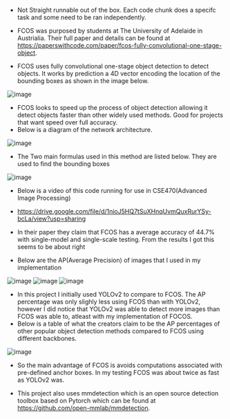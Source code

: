 

* Not Straight runnable out of the box. Each code chunk does a specifc task and some need to be ran independently.

* FCOS was purposed by students at The University of Adelaide in Austrialia. Their full paper and details can be found at https://paperswithcode.com/paper/fcos-fully-convolutional-one-stage-object.

* FCOS uses fully convolutional one-stage object detection to detect objects. It works by prediction a 4D vector encoding the location of the bounding boxes as shown in the image below.
  
![image](https://github.com/WillieBall/Image-Detection-Using-FCOS/assets/47549002/7f3c0d5e-8039-4f1a-86be-ffcd838555e2)


* FCOS looks to speed up the process of object detection allowing it detect objects faster than other widely used methods. Good for projects that want speed over full accuracy.
* Below is a diagram of the network architecture.
  
![image](https://github.com/WillieBall/Image-Detection-Using-FCOS/assets/47549002/a1e28b8a-2133-43de-b73d-7baf3bbb5c81)


* The Two main formulas used in this method are listed below. They are used to find the bounding boxes
  
![image](https://github.com/WillieBall/Image-Detection-Using-FCOS/assets/47549002/756e9538-f731-4d45-b33c-2f62976a797f)


* Below is a video of this code running for use in CSE470(Advanced Image Processing)
* https://drive.google.com/file/d/1nioJ5HQ7tSuXHnqUvmQuxRurYSy-bcLa/view?usp=sharing

* In their paper they claim that FCOS has a average accuracy of 44.7% with single-model and single-scale testing. From the results I got this seems to be about right
* Below are the AP(Average Precision) of images that I used in my implementation
  
![image](https://github.com/WillieBall/Image-Detection-Using-FCOS/assets/47549002/1b1cea60-deda-4c88-a204-5e64fe2efc95)
![image](https://github.com/WillieBall/Image-Detection-Using-FCOS/assets/47549002/7c39313f-bf8d-4290-bf98-0137c8f7f668)
![image](https://github.com/WillieBall/Image-Detection-Using-FCOS/assets/47549002/2cd62a4d-45db-4ab9-a54a-c728ea069908)


* In this project I initially used YOLOv2 to compare to FCOS. The AP percentage was only slighly less using FCOS than with YOLOv2, however I did notice that YOLOv2 was able to detect more images than FCOS was able to, atleast with my implementation of FOCOS.
* Below is a table of what the creators claim to be the AP percentages of other popular object detection methods compared to FCOS using different backbones.
  
![image](https://github.com/WillieBall/Image-Detection-Using-FCOS/assets/47549002/63237255-bf20-4105-92d7-55b250f514be)


* So the main advantage of FCOS is avoids computations associated with pre-defined anchor boxes. In my testing FCOS was about twice as fast as YOLOv2 was.

* This project also uses mmdetection which is an open source detection toolbox based on Pytorch which can be found at https://github.com/open-mmlab/mmdetection.




